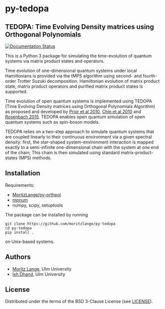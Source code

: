 # py-tedopa

## TEDOPA: Time Evolving Density matrices using Orthogonal Polynomials

[![Documentation Status](https://readthedocs.org/projects/py-tedopa/badge/?version=latest)](http://py-tedopa.readthedocs.org/en/latest/?badge=latest)

This is a Python 3 package for simulating the time-evolution of quantum systems via matrix product states and operators.

Time evolution of one-dimensional quantum systems under local Hamiltonians is provided via the tMPS algorithm using second- and fourth-order Trotter Suzuki decomposition. Hamiltonian evolution of matrix product state, matrix product operators and purified matrix product states is supported.

Time evolution of open quantum systems is implemented using TEDOPA (Time Evolving Density matrices using Orthogonal Polynomials Algorithm) as proposed and developed by [Prior et al 2010](http://link.aps.org/doi/10.1103/PhysRevLett.105.050404), [Chin et al 2010](http://aip.scitation.org/doi/10.1063/1.3490188) and [Rosenbach 2015](https://oparu.uni-ulm.de/xmlui/123456789/3945). TEDOPA enables open quantum simulation of open quantum systems such as spin-boson models.

TEDOPA relies on a two-step approach to simulate quantum systems that are coupled linearly to their continuous environment via a given spectral density: first, the star-shaped system-environment interaction is mapped exactly to a semi-infinite one-dimensional chain with the system at one end of the chain; This chain is then simulated using standard matrix-product-states (MPS) methods.


## Installation
Requirements:

* [MoritzLange/py-orthpol](https://github.com/moritzlange/py-orthpol)
* [mpnum](https://github.com/dseuss/mpnum)
* numpy, scipy, setuptools

The package can be installed by running

    git clone https://github.com/moritzlange/py-tedopa
    cd py-tedopa
    pip install .

on Unix-based systems.

## Authors
* [Moritz Lange](https://github.com/moritzlange), Ulm University
* [Ish Dhand](http://ishdhand.me), Ulm University

## License
Distributed under the terms of the BSD 3-Clause License (see [LICENSE](LICENSE)).
